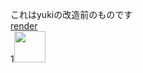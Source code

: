 これはyukiの改造前のものです<br>
<a href="https://render.com">render</a><br>
1<image src="https://raw.githubusercontent.com/nyanko3/gazouokiba/main/furan1.png" width="50px"></image>
